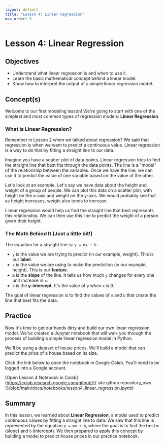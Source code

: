 ```yaml
---
layout: default
title: "Lesson 4: Linear Regression"
nav_order: 5
---
```

# Lesson 4: Linear Regression

## Objectives
- Understand what linear regression is and when to use it.
- Learn the basic mathematical concept behind a linear model.
- Know how to interpret the output of a simple linear regression model.

## Concept(s)

Welcome to our first modeling lesson! We're going to start with one of the simplest and most common types of regression models: **Linear Regression**.

### What is Linear Regression?
Remember in Lesson 2 when we talked about regression? We said that regression is when we want to predict a continuous value. Linear regression is a way to do that by fitting a straight line to our data.

Imagine you have a scatter plot of data points. Linear regression tries to find the straight line that best fits through the data points. The line is a "model" of the relationship between the variables. Once we have the line, we can use it to predict the value of one variable based on the value of the other.

Let's look at an example. Let's say we have data about the height and weight of a group of people. We can plot this data on a scatter plot, with height on the x-axis and weight on the y-axis. We would probably see that as height increases, weight also tends to increase.

Linear regression would help us find the straight line that best represents this relationship. We can then use this line to predict the weight of a person given their height.

### The Math Behind It (Just a little bit!)
The equation for a straight line is:
`y = mx + b`

- `y` is the value we are trying to predict (in our example, weight). This is our **label**.
- `x` is the value we are using to make the prediction (in our example, height). This is our **feature**.
- `m` is the **slope** of the line. It tells us how much `y` changes for every one unit increase in `x`.
- `b` is the **y-intercept**. It's the value of `y` when `x` is 0.

The goal of linear regression is to find the values of `m` and `b` that create the line that best fits the data.

## Practice
Now it's time to get our hands dirty and build our own linear regression model. We've created a Jupyter notebook that will walk you through the process of building a simple linear regression model in Python.

We'll be using a dataset of house prices. We'll build a model that can predict the price of a house based on its size.

Click the link below to open the notebook in Google Colab. You'll need to be logged into a Google account.

[Open Lesson 4 Notebook in Colab](https://colab.research.google.com/github/{{ site.github.repository_nwo }}/blob/main/docs/notebooks/lesson4_linear_regression.ipynb)

## Summary
In this lesson, we learned about **Linear Regression**, a model used to predict continuous values by fitting a straight line to data. We saw that this line is represented by the equation `y = mx + b`, where the goal is to find the best `m` (slope) and `b` (intercept). We then prepared to apply this concept by building a model to predict house prices in our practice notebook.
